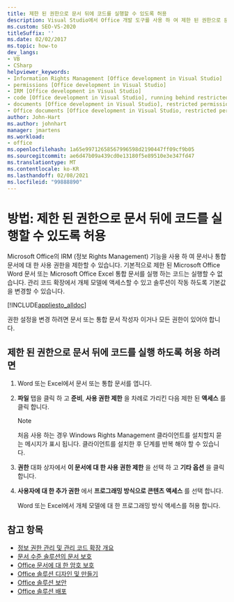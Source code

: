 ```yaml
---
title: 제한 된 권한으로 문서 뒤에 코드를 실행할 수 있도록 허용
description: Visual Studio에서 Office 개발 도구를 사용 하 여 제한 된 권한으로 문서 뒤에 코드를 실행 하도록 허용 하는 방법을 알아봅니다.
ms.custom: SEO-VS-2020
titleSuffix: ''
ms.date: 02/02/2017
ms.topic: how-to
dev_langs:
- VB
- CSharp
helpviewer_keywords:
- Information Rights Management [Office development in Visual Studio]
- permissions [Office development in Visual Studio]
- IRM [Office development in Visual Studio]
- code [Office development in Visual Studio], running behind restricted documents
- documents [Office development in Visual Studio], restricted permissions
- Office documents [Office development in Visual Studio, restricted permissions
author: John-Hart
ms.author: johnhart
manager: jmartens
ms.workload:
- office
ms.openlocfilehash: 1a65e99712658567996598d2190447ff09cf9b05
ms.sourcegitcommit: ae6d47b09a439cd0e13180f5e89510e3e347fd47
ms.translationtype: MT
ms.contentlocale: ko-KR
ms.lasthandoff: 02/08/2021
ms.locfileid: "99888890"
---
```

# <a name="how-to-permit-code-to-run-behind-documents-with-restricted-permissions"></a>방법: 제한 된 권한으로 문서 뒤에 코드를 실행할 수 있도록 허용
  Microsoft Office의 IRM (정보 Rights Management) 기능을 사용 하 여 문서나 통합 문서에 대 한 사용 권한을 제한할 수 있습니다. 기본적으로 제한 된 Microsoft Office Word 문서 또는 Microsoft Office Excel 통합 문서를 실행 하는 코드는 실행할 수 없습니다. 관리 코드 확장에서 개체 모델에 액세스할 수 있고 솔루션이 작동 하도록 기본값을 변경할 수 있습니다.

 [!INCLUDE[appliesto_alldoc](../vsto/includes/appliesto-alldoc-md.md)]

 권한 설정을 변경 하려면 문서 또는 통합 문서 작성자 이거나 모든 권한이 있어야 합니다.

## <a name="to-permit-code-to-run-behind-documents-with-restricted-permissions"></a>제한 된 권한으로 문서 뒤에 코드를 실행 하도록 허용 하려면

1. Word 또는 Excel에서 문서 또는 통합 문서를 엽니다.

2. **파일** 탭을 클릭 하 고 **준비**, **사용 권한 제한** 을 차례로 가리킨 다음 제한 된 **액세스** 를 클릭 합니다.

   > [!NOTE]
   > 처음 사용 하는 경우 Windows Rights Management 클라이언트를 설치할지 묻는 메시지가 표시 됩니다. 클라이언트를 설치한 후 단계를 반복 해야 할 수 있습니다.

3. **권한** 대화 상자에서 **이 문서에 대 한 사용 권한 제한** 을 선택 하 고 **기타 옵션** 을 클릭 합니다.

4. **사용자에 대 한 추가 권한** 에서 **프로그래밍 방식으로 콘텐츠 액세스** 를 선택 합니다.

   Word 또는 Excel에서 개체 모델에 대 한 프로그래밍 방식 액세스를 허용 합니다.

## <a name="see-also"></a>참고 항목
- [정보 권한 관리 및 관리 코드 확장 개요](../vsto/information-rights-management-and-managed-code-extensions-overview.md)
- [문서 수준 솔루션의 문서 보호](../vsto/document-protection-in-document-level-solutions.md)
- [Office 문서에 대 한 암호 보호](../vsto/password-protection-on-office-documents.md)
- [Office 솔루션 디자인 및 만들기](../vsto/designing-and-creating-office-solutions.md)
- [Office 솔루션 보안](../vsto/securing-office-solutions.md)
- [Office 솔루션 배포](../vsto/deploying-an-office-solution.md)
